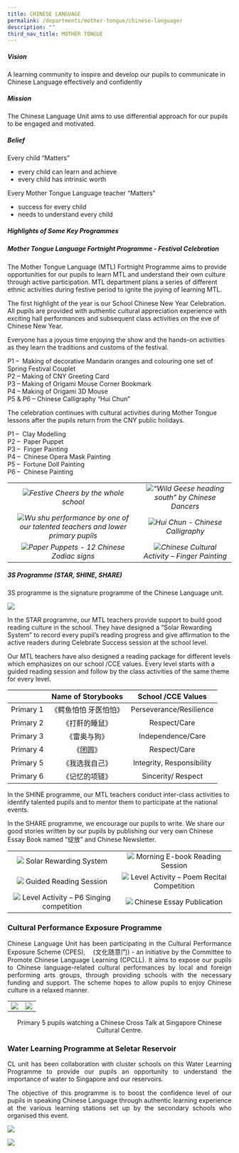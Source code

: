 ```yaml
---
title: CHINESE LANGUAGE
permalink: /departments/mother-tongue/chinese-language/
description: ""
third_nav_title: MOTHER TONGUE
---
```

##### **Vision**
A learning community to inspire and develop our pupils to communicate in Chinese Language effectively and confidently

##### **Mission**
The Chinese Language Unit aims to use differential approach for our pupils to be engaged and motivated.

##### **Belief**
Every child “Matters”
* every child can learn and achieve
* every child has intrinsic worth

Every Mother Tongue Language teacher “Matters”
* success for every child
* needs to understand every child
		 
		 
##### **Highlights of Some Key Programmes**
##### **Mother Tongue Language Fortnight Programme - Festival Celebration**
The Mother Tongue Language (MTL) Fortnight Programme aims to provide opportunities for our pupils to learn MTL and understand their own culture through active participation. MTL department plans a series of different ethnic activities during festive period to ignite the joying of learning MTL.

The first highlight of the year is our School Chinese New Year Celebration. All pupils are provided with authentic cultural appreciation experience with exciting hall performances and subsequent class activities on the eve of Chinese New Year.

Everyone has a joyous time enjoying the show and the hands-on activities as they learn the traditions and customs of the festival.

P1 –  Making of decorative Mandarin oranges and colouring one set of Spring Festival Couplet
<br>P2 – Making of CNY Greeting Card
<br>P3 – Making of Origami Mouse Corner Bookmark
<br>P4 – Making of Origami 3D Mouse
<br>P5 & P6 – Chinese Calligraphy “Hui Chun”

The celebration continues with cultural activities during Mother Tongue lessons after the pupils return from the CNY public holidays.

P1 –  Clay Modelling
<br>P2 –  Paper Puppet
<br>P3 –  Finger Painting
<br>P4 –  Chinese Opera Mask Painting
<br>P5 –  Fortune Doll Painting
<br>P6 –  Chinese Painting

| | |
|:-:|:-:|
|![](/images/Departments/MOTHER%20TONGUE/CHINESE%20LANGUAGE/CNY_Concert_1.jpg)*Festive Cheers by the whole school*|  ![](/images/Departments/MOTHER%20TONGUE/CHINESE%20LANGUAGE/CNY_Concert_2.jpg)*“Wild Geese heading south” by Chinese Dancers*|
|![](/images/Departments/MOTHER%20TONGUE/CHINESE%20LANGUAGE/CNY_Concert_3.jpg)*Wu shu performance by one of our talented teachers and lower primary pupils*|![](/images/Departments/MOTHER%20TONGUE/CHINESE%20LANGUAGE/CNY_Calligraphy.jpg)*Hui Chun - Chinese Calligraphy*|
|![](/images/Departments/MOTHER%20TONGUE/CHINESE%20LANGUAGE/CNY%20Fortnight_Puppet.jpeg)*Paper Puppets - 12 Chinese Zodiac signs*|![](/images/Departments/MOTHER%20TONGUE/CHINESE%20LANGUAGE/CNY_Fortnight_Finger_Painting.jpeg)*Chinese Cultural Activity – Finger Painting*|

##### **3S Programme (STAR, SHINE, SHARE)**
3S programme is the signature programme of the Chinese Language unit.

![](/images/Departments/MOTHER%20TONGUE/CHINESE%20LANGUAGE/3S_prog.jpg)

In the STAR programme, our MTL teachers provide support to build good reading culture in the school. They have designed a “Solar Rewarding System” to record every pupil’s reading progress and give affirmation to the active readers during Celebrate Success session at the school level.

Our MTL teachers have also designed a reading package for different levels which emphasizes on our school /CCE values. Every level starts with a guided reading session and follow by the class activities of the same theme for every level.

|        |   Name of Storybooks  |     School /CCE Values    |
|:---------:|:---------------------:|:--------------------:|
| Primary 1 | 《鳄鱼怕怕 牙医怕怕》 |  Perseverance/Resilience  |
| Primary 2 |     《打鼾的睡鼠》    |        Respect/Care       |
| Primary 3 |      《雷奥与狗》     |     Independence/Care     |
| Primary 4 |        《团圆》       |        Respect/Care       |
| Primary 5 |     《我选我自己》    | Integrity, Responsibility |
| Primary 6 |   《记忆的项链》      |     Sincerity/ Respect    |

In the SHINE programme, our MTL teachers conduct inter-class activities to identify talented pupils and to mentor them to participate at the national events.

In the SHARE programme, we encourage our pupils to write. We share our good stories written by our pupils by publishing our very own Chinese Essay Book named “绽放” and Chinese Newsletter.

| |   |
|:-:|:-:|
| ![](/images/Departments/MOTHER%20TONGUE/CHINESE%20LANGUAGE/CL_Reading_1.png)   Solar Rewarding System  |   ![](/images/Departments/MOTHER%20TONGUE/CHINESE%20LANGUAGE/CL_Reading_2.jpg)  Morning E-book Reading Session |
|   ![](/images/Departments/MOTHER%20TONGUE/CHINESE%20LANGUAGE/CL_Reading_3.jpeg)  Guided Reading Session  |  ![](/images/Departments/MOTHER%20TONGUE/CHINESE%20LANGUAGE/CL_Level_Activity.jpeg)   Level Activity – Poem Recital Competition   |
| ![](/images/Departments/MOTHER%20TONGUE/CHINESE%20LANGUAGE/CL_Singing_Competition%202.jpeg)   Level Activity – P6 Singing competition |  ![](/images/Departments/MOTHER%20TONGUE/CHINESE%20LANGUAGE/CL_Essay_Books.jpeg) Chinese Essay Publication   |

### **Cultural Performance Exposure Programme**  

<p style="text-align: justify;">Chinese Language Unit has been participating in the Cultural Performance Exposure Scheme (CPES),    (文化随意门) - an initiative by the Committee to Promote Chinese Language Learning (CPCLL). It aims to expose our pupils to Chinese language-related cultural performances by local and foreign performing arts groups, through providing schools with the necessary funding and support. The scheme hopes to allow pupils to enjoy Chinese culture in a relaxed manner.</p>

|   |   |
|:-:|:-:|
|  ![](/images/Departments/MOTHER%20TONGUE/CHINESE%20LANGUAGE/CL_CPES_1.jpeg) |  ![](/images/Departments/MOTHER%20TONGUE/CHINESE%20LANGUAGE/CL_CPES_2.jpeg)   |

<center>Primary 5 pupils watching a Chinese Cross Talk at Singapore Chinese Cultural Centre.</center>


### **Water Learning Programme at Seletar Reservoir**  

<p style="text-align: justify;">CL unit has been collaboration with cluster schools on this Water Learning Programme to provide our pupils an opportunity to understand the importance of water to Singapore and our reservoirs.    </p>

<p style="text-align: justify;">The objective of this programme is to boost the confidence level of our pupils in speaking Chinese Language through authentic learning experience at the various learning stations set up by the secondary schools who organised this event.</p>

![](/images/Departments/MOTHER%20TONGUE/CHINESE%20LANGUAGE/CL_Seletar_1.jpeg)

![](/images/Departments/MOTHER%20TONGUE/CHINESE%20LANGUAGE/CL_Seletar_2.jpeg)